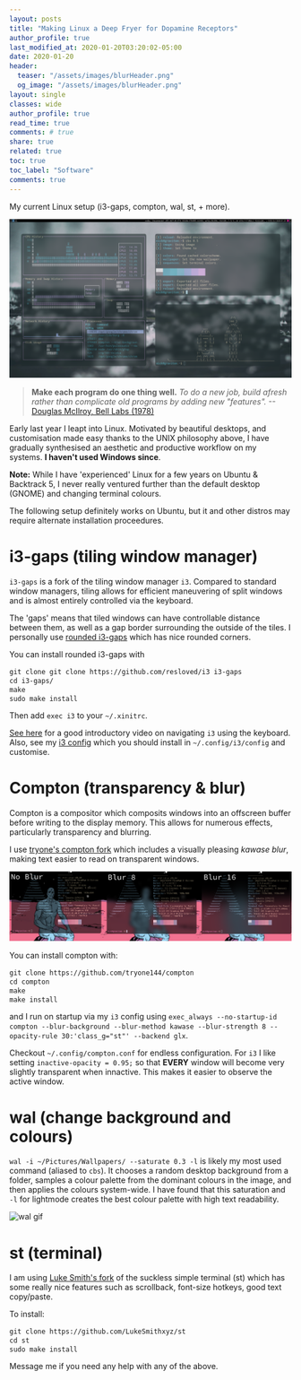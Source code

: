 ```yaml
---
layout: posts
title: "Making Linux a Deep Fryer for Dopamine Receptors"
author_profile: true
last_modified_at: 2020-01-20T03:20:02-05:00
date: 2020-01-20
header:
  teaser: "/assets/images/blurHeader.png"
  og_image: "/assets/images/blurHeader.png"
layout: single
classes: wide
author_profile: true
read_time: true
comments: # true
share: true
related: true
toc: true
toc_label: "Software"
comments: true
---
```

My current Linux setup (i3-gaps, compton, wal, st, + more).

![desktop](/assets/images/deepfried.png)

> **Make each program do one thing well.** *To do a new job, build afresh rather than complicate old programs by adding new "features".*	--[Douglas McIlroy, Bell Labs (1978)](https://en.wikipedia.org/wiki/Unix_philosophy)

Early last year I leapt into Linux. Motivated by beautiful desktops, and customisation made easy thanks to the UNIX philosophy above, I have gradually synthesised an aesthetic and productive workflow on my systems. **I haven't used Windows since**.

**Note:** While I have 'experienced' Linux for a few years on Ubuntu & Backtrack 5, I never really ventured further than the default desktop (GNOME) and changing terminal colours.

The following setup definitely works on Ubuntu, but it and other distros may require alternate installation proceedures.

# i3-gaps (tiling window manager)
`i3-gaps` is a fork of the tiling window manager `i3`. Compared to standard window managers, tiling allows for efficient maneuvering of split windows and is almost entirely controlled via the keyboard.

The 'gaps' means that tiled windows can have controllable distance between them, as well as a gap border surrounding the outside of the tiles. I personally use [rounded i3-gaps](https://github.com/resloved/i3) which has nice rounded corners. 

You can install rounded i3-gaps with
~~~shell
git clone git clone https://github.com/resloved/i3 i3-gaps
cd i3-gaps/
make
sudo make install
~~~
Then add `exec i3` to your `~/.xinitrc`.

[See here](https://www.youtube.com/watch?v=GKviflL9XeI) for a good introductory video on navigating `i3` using the keyboard. Also, see my [i3 config](https://github.com/NicholasFarrow/plugfiles/blob/arch-x1/.config/i3/config) which you should install in `~/.config/i3/config` and customise.

# Compton (transparency & blur)
Compton is a compositor which composits windows into an offscreen buffer before writing to the display memory. This allows for numerous effects, particularly transparency and blurring.

I use [tryone's compton fork](https://github.com/tryone144/compton) which includes a visually pleasing *kawase blur*, making text easier to read on transparent windows.

![compton blur comparison](/assets/images/blurComparison.png)

You can install compton with:
~~~shell
git clone https://github.com/tryone144/compton
cd compton
make
make install
~~~
and I run on startup via my `i3` config using `exec_always --no-startup-id compton --blur-background --blur-method kawase --blur-strength 8 --opacity-rule 30:'class_g="st"' --backend glx`.

Checkout `~/.config/compton.conf` for endless configuration. For `i3` I like setting `inactive-opacity = 0.95;` so that **EVERY** window will become very slightly transparent when innactive. This makes it easier to observe the active window.

# wal (change background and colours)
`wal -i ~/Pictures/Wallpapers/ --saturate 0.3 -l` is likely my most used command (aliased to `cbs`). It chooses a random desktop background from a folder, samples a colour palette from the dominant colours in the image, and then applies the colours system-wide. I have found that this saturation and `-l` for lightmode creates the best colour palette with high text readability.

![wal gif](/assets/images/waldopamine.gif)


# st (terminal)
I am using [Luke Smith's fork](https://github.com/LukeSmithxyz/st) of the suckless simple terminal (st) which has some really nice features such as scrollback, font-size hotkeys, good text copy/paste.

To install:
~~~shell
git clone https://github.com/LukeSmithxyz/st
cd st
sudo make install
~~~

Message me if you need any help with any of the above.
